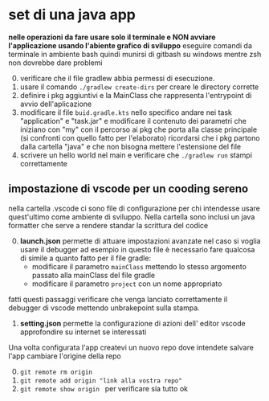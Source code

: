 # set di una java app
**nelle operazioni da fare usare solo il terminale e NON avviare l'applicazione usando l'abiente grafico di sviluppo**
eseguire comandi da terminale in ambiente bash quindi munirsi di gitbash su windows 
mentre zsh non dovrebbe dare problemi

0. verificare che il file gradlew abbia permessi di esecuzione.
1. usare il comando `./gradlew create-dirs` per creare le directory corrette
2. definire i pkg aggiuntivi e la MainClass che rappresenta l'entrypoint di avvio dell'aplicazione
3. modificare il file `buid.gradle.kts` nello specifico andare nei task "application" e "task.jar" e modificare il contenuto dei parametri che iniziano con "my" con il percorso ai pkg che porta alla classe principale (si confronti con quello fatto per l'elaborato) ricordarsi che i pkg partono dalla cartella "java" e che non bisogna mettere l'estensione del file
4. scrivere un hello world nel main e verificare che `./gradlew run` stampi correttamente

## impostazione di vscode per un cooding sereno
nella cartella .vscode ci sono file di configurazione per chi intendesse 
usare quest'ultimo come ambiente di sviluppo.
Nella cartella sono inclusi un java formatter che serve a rendere standar la scrittura del codice

0. **launch.json** permette di attuare impostazioni avanzate nel caso si voglia usare il debugger ad esempio
in questo file è necessario fare qualcosa di simile a quanto fatto per il file gradle:
    - modificare il parametro `mainClass` mettendo lo stesso argomento passato alla mainClass del file gradle
    - modificare il parametro `project` con un nome appropriato

fatti questi passaggi verificare che venga lanciato correttamente il debugger di vscode mettendo unbrakepoint sulla stampa.

1. **setting.json** permette la configurazione di azioni dell' editor vscode approfondire su internet se interessati


Una volta configurata l'app createvi un nuovo repo dove intendete salvare l'app cambiare l'origine della repo 

0. `git remote rm origin`
1. `git remote add origin "link alla vostra repo"`
2. `git remote show origin ` per verificare sia tutto ok

